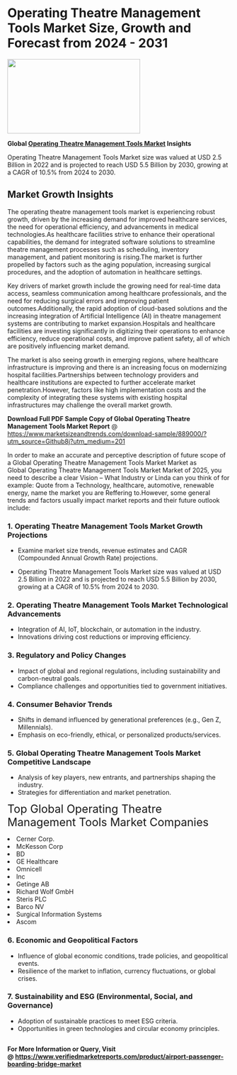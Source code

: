 <H1>Operating Theatre Management Tools Market Size, Growth and Forecast from 2024 - 2031</H1><img class="aligncenter size-medium wp-image-584254" src="https://thirdeyenews.in/wp-content/uploads/2024/09/Global-Market-Research-300x168.jpeg" alt="" width="300" height="168" /><p><strong>Global&nbsp;<a href="https://www.marketsizeandtrends.com/download-sample/889000/?utm_source=Github8j?utm_medium=201">Operating Theatre Management Tools Market</a> Insights</strong></p><p>Operating Theatre Management Tools Market size was valued at USD 2.5 Billion in 2022 and is projected to reach USD 5.5 Billion by 2030, growing at a CAGR of 10.5% from 2024 to 2030.</p><p><!DOCTYPE html> <html lang="en"> <head> <meta charset="UTF-8"> <meta name="viewport" content="width=device-width, initial-scale=1.0"> <title>Operating Theatre Management Tools Market Growth Insights</title> </head> <body> <h2>Market Growth Insights</h2> <p>The operating theatre management tools market is experiencing robust growth, driven by the increasing demand for improved healthcare services, the need for operational efficiency, and advancements in medical technologies.As healthcare facilities strive to enhance their operational capabilities, the demand for integrated software solutions to streamline theatre management processes such as scheduling, inventory management, and patient monitoring is rising.The market is further propelled by factors such as the aging population, increasing surgical procedures, and the adoption of automation in healthcare settings.</p> <p>Key drivers of market growth include the growing need for real-time data access, seamless communication among healthcare professionals, and the need for reducing surgical errors and improving patient outcomes.Additionally, the rapid adoption of cloud-based solutions and the increasing integration of Artificial Intelligence (AI) in theatre management systems are contributing to market expansion.Hospitals and healthcare facilities are investing significantly in digitizing their operations to enhance efficiency, reduce operational costs, and improve patient safety, all of which are positively influencing market demand.</p> <p>The market is also seeing growth in emerging regions, where healthcare infrastructure is improving and there is an increasing focus on modernizing hospital facilities.Partnerships between technology providers and healthcare institutions are expected to further accelerate market penetration.However, factors like high implementation costs and the complexity of integrating these systems with existing hospital infrastructures may challenge the overall market growth.</p> <p><span class=""><strong>Download Full PDF Sample Copy of Global Operating Theatre Management Tools Market Report</strong> @ <a href="https://www.marketsizeandtrends.com/download-sample/889000/?utm_source=Github8j?utm_medium=201" target="_blank">https://www.marketsizeandtrends.com/download-sample/889000/?utm_source=Github8j?utm_medium=201</a></span></p><p>In order to make an accurate and perceptive description of future scope of a Global&nbsp;Operating Theatre Management Tools Market Market as Global&nbsp;Operating Theatre Management Tools Market Market of 2025, you need to describe a clear Vision &ndash; What Industry or Linda can you think of for example: Quote from a Technology, healthcare, automotive, renewable energy, name the market you are Reffering to.However, some general trends and factors usually impact market reports and their future outlook include:</p><h3>1.&nbsp;<strong>Operating Theatre Management Tools Market Growth Projections</strong></h3><ul><li>Examine market size trends, revenue estimates and CAGR (Compounded Annual Growth Rate) projections.</li><li><p>Operating Theatre Management Tools Market size was valued at USD 2.5 Billion in 2022 and is projected to reach USD 5.5 Billion by 2030, growing at a CAGR of 10.5% from 2024 to 2030.</p></li></ul><h3>2.&nbsp;<strong>Operating Theatre Management Tools Market Technological Advancements</strong></h3><ul><li>Integration of AI, IoT, blockchain, or automation in the industry.</li><li>Innovations driving cost reductions or improving efficiency.</li></ul><h3>3.&nbsp;<strong>Regulatory and Policy Changes</strong></h3><ul><li>Impact of global and regional regulations, including sustainability and carbon-neutral goals.</li><li>Compliance challenges and opportunities tied to government initiatives.</li></ul><h3>4.&nbsp;<strong>Consumer Behavior Trends</strong></h3><ul><li>Shifts in demand influenced by generational preferences (e.g., Gen Z, Millennials).</li><li>Emphasis on eco-friendly, ethical, or personalized products/services.</li></ul><h3>5.&nbsp;<strong>Global Operating Theatre Management Tools Market Competitive Landscape</strong></h3><ul><li>Analysis of key players, new entrants, and partnerships shaping the industry.</li><li>Strategies for differentiation and market penetration.</li></ul><p data-pm-slice="1 1 []"><span style="color: inherit; font-family: inherit; font-size: 25px;">Top Global Operating Theatre Management Tools Market Companies</span></p><div class="" data-test-id=""><p><li>Cerner Corp.</li><li> McKesson Corp</li><li> BD</li><li> GE Healthcare</li><li> Omnicell</li><li> Inc</li><li> Getinge AB</li><li> Richard Wolf GmbH</li><li> Steris PLC</li><li> Barco NV</li><li> Surgical Information Systems</li><li> Ascom</li></p></div><h3>6.&nbsp;<strong>Economic and Geopolitical Factors</strong></h3><ul><li>Influence of global economic conditions, trade policies, and geopolitical events.</li><li>Resilience of the market to inflation, currency fluctuations, or global crises.</li></ul><h3>7.&nbsp;<strong>Sustainability and ESG (Environmental, Social, and Governance)</strong></h3><ul><li>Adoption of sustainable practices to meet ESG criteria.</li><li>Opportunities in green technologies and circular economy principles.</li></ul><h2><strong style="font-size: 14px;">For More Information or Query, Visit @&nbsp;</strong><a style="background-color: #ffffff; font-size: 14px;" href="https://www.marketsizeandtrends.com/report/operating-theatre-management-tools-market-/" target="_blank">https://www.verifiedmarketreports.com/product/airport-passenger-boarding-bridge-market</a></h2>